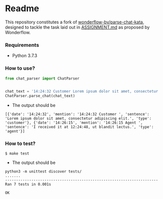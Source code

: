 # Readme

This repository constitutes a fork of [wonderflow-bv/parse-chat-kata](https://github.com/wonderflow-bv/parse-chat-kata), designed to tackle the task laid out in [ASSIGNMENT.md](./ASSIGNMENT.md) as proposed by Wonderflow.

### Requirements

- Python 3.7.3

### How to use?

```python
from chat_parser import ChatParser


chat_text = '14:24:32 Customer Lorem ipsum dolor sit amet, consectetur adipiscing elit.14:26:15 Agent I received it at 12:24:48, ut blandit lectus.'
ChatParser.parse_chat(chat_text)
```

- The output should be

```shell
[{'date': '14:24:32', 'mention': '14:24:32 Customer ', 'sentence': 'Lorem ipsum dolor sit amet, consectetur adipiscing elit.', 'type': 'customer'}, {'date': '14:26:15', 'mention': '14:26:15 Agent ', 'sentence': 'I received it at 12:24:48, ut blandit lectus.', 'type': 'agent'}]
```

### How to test?

```shell
$ make test
```

- The output should be

```shell
python3 -m unittest discover tests/
.......
----------------------------------------------------------------------
Ran 7 tests in 0.001s

OK
```